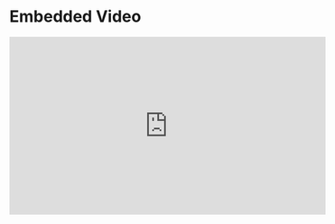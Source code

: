# Embedded Video

<iframe width="560" height="315" src="https://www.youtube.com/embed/your_video_id" frameborder="0" allow="accelerometer; autoplay; clipboard-write; encrypted-media; gyroscope; picture-in-picture" allowfullscreen></iframe>